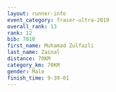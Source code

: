 ```yaml
---
layout: runner-info 
event_category: fraser-ultra-2019 
overall_rank: 13
rank: 12
bib: 7010
first_name: Muhamad Zulfazli
last_name: Zainal
distance: 70KM
category_km: 70KM
gender: Male
finish_time: 9-39-01
---
```

